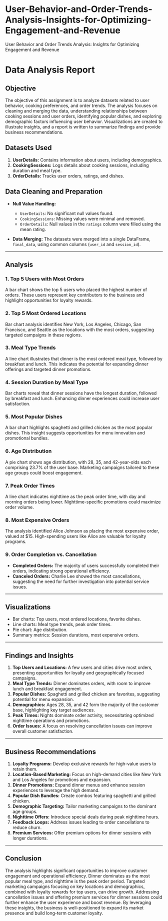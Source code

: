 # User-Behavior-and-Order-Trends-Analysis-Insights-for-Optimizing-Engagement-and-Revenue
User Behavior and Order Trends Analysis: Insights for Optimizing Engagement and Revenue

# Data Analysis Report

## Objective

The objective of this assignment is to analyze datasets related to user behavior, cooking preferences, and order trends. The analysis focuses on cleaning and merging the data, understanding relationships between cooking sessions and user orders, identifying popular dishes, and exploring demographic factors influencing user behavior. Visualizations are created to illustrate insights, and a report is written to summarize findings and provide business recommendations.

## Datasets Used

1. **UserDetails:** Contains information about users, including demographics.
2. **CookingSessions:** Logs details about cooking sessions, including duration and meal type.
3. **OrderDetails:** Tracks user orders, ratings, and dishes.


## Data Cleaning and Preparation

- **Null Value Handling:**
  - `UserDetails`: No significant null values found.
  - `CookingSessions`: Missing values were minimal and removed.
  - `OrderDetails`: Null values in the `ratings` column were filled using the mean rating.

- **Data Merging:**
  The datasets were merged into a single DataFrame, `final_data`, using common columns (`user_id` and `session_id`).

---

## Analysis

### 1. Top 5 Users with Most Orders

A bar chart shows the top 5 users who placed the highest number of orders. These users represent key contributors to the business and highlight opportunities for loyalty rewards.

### 2. Top 5 Most Ordered Locations

Bar chart analysis identifies New York, Los Angeles, Chicago, San Francisco, and Seattle as the locations with the most orders, suggesting targeted campaigns in these regions.

### 3. Meal Type Trends

A line chart illustrates that dinner is the most ordered meal type, followed by breakfast and lunch. This indicates the potential for expanding dinner offerings and targeted dinner promotions.

### 4. Session Duration by Meal Type

Bar charts reveal that dinner sessions have the longest duration, followed by breakfast and lunch. Enhancing dinner experiences could increase user satisfaction.

### 5. Most Popular Dishes

A bar chart highlights spaghetti and grilled chicken as the most popular dishes. This insight suggests opportunities for menu innovation and promotional bundles.

### 6. Age Distribution

A pie chart shows age distribution, with 28, 35, and 42-year-olds each comprising 23.7% of the user base. Marketing campaigns tailored to these age groups could boost engagement.

### 7. Peak Order Times

A line chart indicates nighttime as the peak order time, with day and morning orders being lower. Nighttime-specific promotions could maximize order volume.

### 8. Most Expensive Orders

The analysis identified Alice Johnson as placing the most expensive order, valued at $15. High-spending users like Alice are valuable for loyalty programs.

### 9. Order Completion vs. Cancellation

- **Completed Orders:** The majority of users successfully completed their orders, indicating strong operational efficiency.
- **Canceled Orders:** Charlie Lee showed the most cancellations, suggesting the need for further investigation into potential service issues.

---

## Visualizations

- Bar charts: Top users, most ordered locations, favorite dishes.
- Line charts: Meal type trends, peak order times.
- Pie chart: Age distribution.
- Summary metrics: Session durations, most expensive orders.

---

## Findings and Insights

1. **Top Users and Locations:** A few users and cities drive most orders, presenting opportunities for loyalty and geographically focused campaigns.
2. **Meal Type Trends:** Dinner dominates orders, with room to improve lunch and breakfast engagement.
3. **Popular Dishes:** Spaghetti and grilled chicken are favorites, suggesting potential for menu expansion.
4. **Demographics:** Ages 28, 35, and 42 form the majority of the customer base, highlighting key target audiences.
5. **Peak Times:** Nights dominate order activity, necessitating optimized nighttime operations and promotions.
6. **Order Issues:** A focus on resolving cancellation issues can improve overall customer satisfaction.

---

## Business Recommendations

1. **Loyalty Programs:** Develop exclusive rewards for high-value users to retain them.
2. **Location-Based Marketing:** Focus on high-demand cities like New York and Los Angeles for promotions and expansion.
3. **Dinner Promotions:** Expand dinner menus and enhance session experiences to leverage the high demand.
4. **Popular Dish Bundles:** Create combos featuring spaghetti and grilled chicken.
5. **Demographic Targeting:** Tailor marketing campaigns to the dominant age groups.
6. **Nighttime Offers:** Introduce special deals during peak nighttime hours.
7. **Feedback Loops:** Address issues leading to order cancellations to reduce churn.
8. **Premium Services:** Offer premium options for dinner sessions with longer durations.

---

## Conclusion

The analysis highlights significant opportunities to improve customer engagement and operational efficiency. Dinner dominates as the most popular meal type, and nighttime is the peak order period. Targeted marketing campaigns focusing on key locations and demographics, combined with loyalty rewards for top users, can drive growth. Addressing cancellation issues and offering premium services for dinner sessions could further enhance the user experience and boost revenue. By leveraging these insights, the business is well-positioned to expand its market presence and build long-term customer loyalty.
